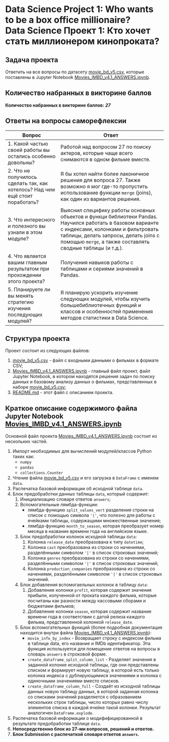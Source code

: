# Data Science Project 1: Who wants to be a box office millionaire?<br />Data Science Проект 1: Кто хочет стать миллионером кинопроката?

## Задача проекта

Ответить на все вопросы по датасету [movie_bd_v5.csv](movie_bd_v5.csv),
которые поставлены в Jupyter Notebook
[Movies_IMBD_v4.1_ANSWERS.ipynb](Movies_IMBD_v4.1_ANSWERS.ipynb).

## Количество набранных в викторине баллов

**Количество набранных в викторине баллов: _27_**

## Ответы на вопросы саморефлексии

|Вопрос|Ответ|
|------|-----|
|1. Какой частью своей работы вы остались особенно довольны?|Работой над вопросом 27 по поиску актеров, которые чаще всего снимаются в одном фильме вместе.|
|2. Что не получилось сделать так, как хотелось? Над чем ещё стоит поработать?|Я бы хотел найти более лаконичное решения для вопроса 27. Также возможно я мог где-то пропустить использование функции `merge` (joins), как один из вариантов решения.|
|3. Что интересного и полезного вы узнали в этом модуле?|Выяснил специфику работы основных объектов и функци библиотеки Pandas. Научился работать в базовом варианте с индексами, колонками и фильтровать таблицы, делать запросы, делать joins с помощью `merge`, а также составлять сводные таблицы (и т.д.).|
|4. Что является вашим главным результатом при прохождении этого проекта?|Получения навыков работы с таблицами и сериями значений в Pandas.|
|5. Планируете ли вы менять стратегию изучения последующих модулей?|Я планирую ускорить изучение следующих модулей, чтобы изучить большебиблиотечных функций и классов и особенностей применения методов статистики в Data Science.|

## Структура проекта
Проект состоит из следующих файлов:

1. [movie_bd_v5.csv](movie_bd_v5.csv) - файл с входными данными
   о фильмах в формате CSV;
2. [Movies_IMBD_v4.1_ANSWERS.ipynb](Movies_IMBD_v4.1_ANSWERS.ipynb) - 
   главный файл проект, файл Jupyter Notebook, в котором находятся
   решения задач по поиску данных и базовому анализу данных
   о фильмах, представленных в наборе
   [movie_bd_v5.csv](movie_bd_v5.csv);
3. [README.md](README.md) - этот файл с описанием проекта.

## Краткое описание содержимого файла Jupyter Notebook [Movies_IMBD_v4.1_ANSWERS.ipynb](Movies_IMBD_v4.1_ANSWERS.ipynb)

Основной файл проекта
[Movies_IMBD_v4.1_ANSWERS.ipynb](Movies_IMBD_v4.1_ANSWERS.ipynb)
состоит из нескольких частей.
1. Импорт необходимых для вычислений модулей/классов Python
   таких как:
   - `numpy`
   - `pandas`
   - `collections.Counter`
2. Чтение файла [movie_bd_v5.csv](movie_bd_v5.csv) и
   его загрузка в `DataFrame` с именем `data`.
3. Распечатка базовой информации об исходной таблице `data`.
4. Блок предобработки данных таблицы `data`, который содержит:
   1. Инициализацию словаря ответов `answers`;
   2. Вспомогательные лямбда-функции:
      - лямбда-функцию `split_values_vert` разделения строки на список
        с помощью символа `'|'`, что полезно для работы
        с ячейками таблицы, содержащими множественные значения;
      - лямбда-функцию `month_to_season`, которая преобразует
        номер месяца в название времени года на английском языке.
   3. Блок предобработки колонок исходной таблицы `data`:
      1. Колонка `release_date` преобразована к типу `datetime`;
      2. Колонка `cast` преобразована из строки со начениями,
         разделёнными символом `'|'` в список строковых значений;
      3. Колонка `genres` преобразована из строки со начениями,
         разделёнными символом `'|'` в список строковых значений;
      4. Колонка `production_companies` преобразована из строки
         со начениями, разделёнными символом `'|'` в
         список строковых значений.
   4. Блок добавления вспомогаельных колонок в таблицу `data`:
      1. Добавление колонки `profit`, которая содержит
         значения прибыли, колученной от проката каждого фильма,
         которые посчитаны как разности
         между кассовыми сборами и бюджетами фильмов;
      2. Добавление колонки `season`, которая содержит
         название времени года в соответствии с датой релиза
         каждого фильма, представленной колонкой `release_date`.
   5. Блок вспомогательных функций
      (более подробная документация находится внутри файла
      [Movies_IMBD_v4.1_ANSWERS.ipynb](Movies_IMBD_v4.1_ANSWERS.ipynb)):
      - `movie_info_by_index` - Возвращает строку с индексом фильма в
        таблице data, его название и IMDb идентификатор. Эта функция
        используется для помещение ответов на вопросы в словарь
        `answers` в строковой форме.
      - `create_dataframe_split_column_list` - Разделяет значения в
        заданной колонке исходной таблицы, где они представлены
        списком и формирует новую таблицу, в которой есть только
        колонка индекса с дублирующимися значениями и
        колонка с одиночными значениями вместо списков.
      - `create_dataframe_column_full` - Создаёт из исходной таблицы
        данных новую таблицу данных, в которой заданная колонка со
        списками значений разделяется с образованием нескольких строк 
        таблицы, число которых равно числу элементов списка в каждой 
        ячейке такой колонки. Результат аналогичен `DataFrame.explode`.
5. Распечатка базовой информации о модифифицированной в результате
   предобработки таблице `data`.
6. **Непосредственно блок из 27-ми вопросов, решений и ответов.**
7. **Блок Submission с распечаткой словаря ответов `answers`.**